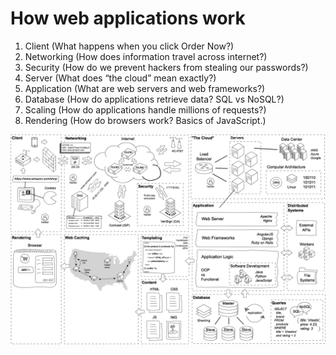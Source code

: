 # How web applications work

1. Client (What happens when you click Order Now?)
2. Networking (How does information travel across internet?)
3. Security (How do we prevent hackers from stealing our passwords?)
4. Server (What does “the cloud” mean exactly?)
5. Application (What are web servers and web frameworks?)
6. Database (How do applications retrieve data? SQL vs NoSQL?)
7. Scaling (How do applications handle millions of requests?)
8. Rendering (How do browsers work? Basics of JavaScript.)

![how web applications work](how_web_applications_work.png)
